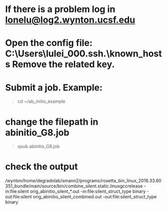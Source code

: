 # If there is a problem log in lonelu@log2.wynton.ucsf.edu
# Open the config file: C:\Users\lulei_000\.ssh.\known_hosts Remove the related key.

# Submit a job. Example:
> cd ~/ab_initio_example
# change the filepath in abinitio_G8.job
> qsub abinitio_G8.job
# check the output

/wynton/home/degradolab/smann2/programs/rosetta_bin_linux_2018.33.60351_bundle/main/source/bin/combine_silent.static.linuxgccrelease -in:file:silent orig_abinitio_silent_*.out -in:file:silent_struct_type binary -out:file:silent orig_abinitio_silent_combined.out -out:file:silent_struct_type binary




